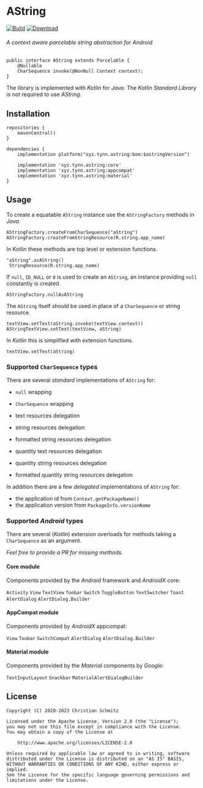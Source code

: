 # AString
[![Build][build-shield]][build]
[![Download][download-shield]][download]
###### A context aware parcelable string abstraction for _Android_

```
public interface AString extends Parcelable {
    @Nullable
    CharSequence invoke(@NonNull Context context);
}
```

The library is implemented with _Kotlin_ for _Java_.
The _Kotlin Standard Library_ is not required to use _AString_.

## Installation

    repositories {
        mavenCentral()
    }

    dependencies {
        implementation platform("xyz.tynn.astring:bom:$astringVersion")

        implementation 'xyz.tynn.astring:core'
        implementation 'xyz.tynn.astring:appcompat'
        implementation 'xyz.tynn.astring:material'
    }


## Usage

To create a equatable `AString` instance use the `AStringFactory` methods in _Java_.

    AStringFactory.createFromCharSequence("aString")
    AStringFactory.createFromStringResource(R.string.app_name)

In Kotlin these methods are top level or extension functions.

    "aString".asAString()
     StringResource(R.string.app_name)

If `null`, `ID_NULL` or `0` is used to create an `AString`, an instance providing `null`
constantly is created.

    AStringFactory.nullAsAString

The `AString` itself should be used in place of a `CharSequence` or string resource.

    textView.setText(aString.invoke(textView.context))
    AStringTextView.setText(textView, aString)

In _Kotlin_ this is simplified with extension functions.

    textView.setText(aString)

### Supported `CharSequence` types

There are several _standard_ implementations of `AString` for:

 * `null` wrapping
 * `CharSequence` wrapping

 * text resources delegation
 * string resources delegation
 * formatted string resources delegation

 * quantity text resources delegation
 * quantity string resources delegation
 * formatted quantity string resources delegation

In addition there are a few _delegated_ implementations of `AString` for:

 * the application id from `Context.getPackageName()`
 * the application version from `PackageInfo.versionName`

### Supported _Android_ types

There are several (_Kotlin_) extension overloads for methods taking
a `CharSequence` as an argument.

_Feel free to provide a PR for missing methods._

#### Core module

Components provided by the _Android_ framework and _AndroidX_ core:

 `Activity`
 `View`
 `TextView`
 `Toobar`
 `Switch`
 `ToggleButton`
 `TextSwitcher`
 `Toast`
 `AlertDialog`
 `AlertDialog.Builder`

#### AppCompat module

Components provided by  _AndroidX_ appcompat:

 `View`
 `Toobar`
 `SwitchCompat`
 `AlertDialog`
 `AlertDialog.Builder`

#### Material module

Components provided by the _Material_ components by _Google_:

 `TextInputLayout`
 `Snackbar`
 `MaterialAlertDialogBuilder`


## License

    Copyright (C) 2020-2023 Christian Schmitz

    Licensed under the Apache License, Version 2.0 (the "License");
    you may not use this file except in compliance with the License.
    You may obtain a copy of the License at

        http://www.apache.org/licenses/LICENSE-2.0

    Unless required by applicable law or agreed to in writing, software
    distributed under the License is distributed on an "AS IS" BASIS,
    WITHOUT WARRANTIES OR CONDITIONS OF ANY KIND, either express or implied.
    See the License for the specific language governing permissions and
    limitations under the License.


  [build]: https://github.com/tynn-xyz/AString/actions
  [build-shield]: https://img.shields.io/github/actions/workflow/status/tynn-xyz/AString/build.yml
  [download]: https://search.maven.org/search?q=xyz.tynn.astring
  [download-shield]: https://img.shields.io/maven-central/v/xyz.tynn.astring/core
